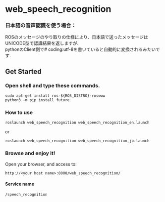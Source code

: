 # web_speech_recognition

### 日本語の音声認識を使う場合：
ROSのメッセージのやり取りの仕様により、日本語で送ったメッセージはUNICODE型で認識結果を返しますが.  
pythonのClient側で# coding:utf-8を書いていると自動的に変換されるみたいです.  
## Get Started

### Open shell and type these commands.

```
sudo apt-get install ros-${ROS_DISTRO}-roswww 
python3 -m pip install future
```
### How to use
```
roslaunch web_speech_recognition web_speech_recognition_en.launch
```
or
```
roslaunch web_speech_recognition web_speech_recognition_jp.launch
```

### Browse and enjoy it!

Open your browser, and access to:

`http://<your host name>:8000/web_speech_recognition/`

#### Service name
    /speech_recognition
